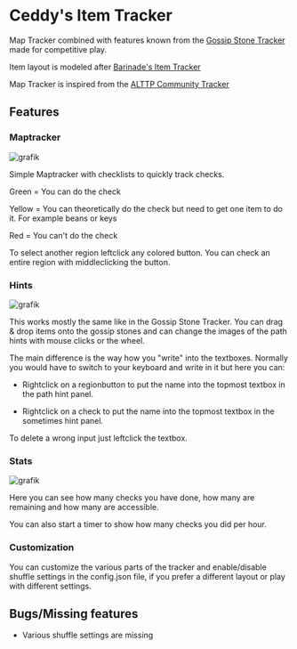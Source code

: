 # Ceddy's Item Tracker
Map Tracker combined with features known from the [Gossip Stone Tracker](https://github.com/Draeko/ootr_gst/tree/ladder_version) made for competitive play.

Item layout is modeled after [Barinade's Item Tracker](https://wiki.ootrandomizer.com/index.php/Trackers#Barinade's_Item_Tracker)

Map Tracker is inspired from the [ALTTP Community Tracker](https://alttprtracker.dunka.net/)
## Features
### Maptracker
![grafik](https://github.com/user-attachments/assets/3feeeb45-f9ae-4b90-86d9-6de370c18ba2)

Simple Maptracker with checklists to quickly track checks.

Green = You can do the check

Yellow = You can theoretically do the check but need to get one item to do it. For example beans or keys

Red = You can't do the check

To select another region leftclick any colored button. You can check an entire region with middleclicking the button.

### Hints

![grafik](https://github.com/user-attachments/assets/78b609e8-ca38-422c-880a-68c4fa1c4472)

This works mostly the same like in the Gossip Stone Tracker. You can drag & drop items onto the gossip stones and can change the images of the path hints with mouse clicks or the wheel.

The main difference is the way how you "write" into the textboxes. Normally you would have to switch to your keyboard and write in it but here you can:

- Rightclick on a regionbutton to put the name into the topmost textbox in the path hint panel.

- Rightclick on a check to put the name into the topmost textbox in the sometimes hint panel.

To delete a wrong input just leftclick the textbox.

### Stats

![grafik](https://github.com/user-attachments/assets/5e90911b-f762-4d19-a30d-3c764429c4bf)

Here you can see how many checks you have done, how many are remaining and how many are accessible. 

You can also start a timer to show how many checks you did per hour.

### Customization

You can customize the various parts of the tracker and enable/disable shuffle settings in the config.json file, if you prefer a different layout or play with different settings.

## Bugs/Missing features

- Various shuffle settings are missing

